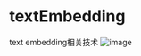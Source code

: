 # textEmbedding
text embedding相关技术
![image](https://user-images.githubusercontent.com/38546249/140469118-13765255-bc1b-49c7-a4bc-39be9111ec72.png)
